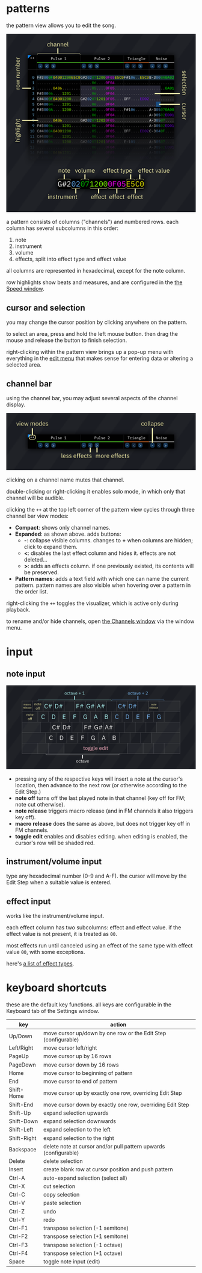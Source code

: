 # patterns

the pattern view allows you to edit the song.

![pattern view](pattern.png)

a pattern consists of columns ("channels") and numbered rows.
each column has several subcolumns in this order:

1. note
2. instrument
3. volume
4. effects, split into effect type and effect value

all columns are represented in hexadecimal, except for the note column.

row highlights show beats and measures, and are configured in the [the Speed window](../2-interface/song-info.md).



## cursor and selection

you may change the cursor position by clicking anywhere on the pattern.

to select an area, press and hold the left mouse button. then drag the mouse and release the button to finish selection.

right-clicking within the pattern view brings up a pop-up menu with everything in the [edit menu](../2-interface/menu-bar.md) that makes sense for entering data or altering a selected area.



## channel bar

using the channel bar, you may adjust several aspects of the channel display.

![channel bar](channelbar.png)

clicking on a channel name mutes that channel.

double-clicking or right-clicking it enables solo mode, in which only that channel will be audible.

clicking the `++` at the top left corner of the pattern view cycles through three channel bar view modes:
- **Compact**: shows only channel names.
- **Expanded**: as shown above. adds buttons:
  - **-**: collapse visible columns. changes to **+** when columns are hidden; click to expand them.
  - **<**: disables the last effect column and hides it. effects are not deleted...
  - **>**: adds an effects column. if one previously existed, its contents will be preserved.
- **Pattern names**: adds a text field with which one can name the current pattern. pattern names are also visible when hovering over a pattern in the order list.

right-clicking the `++` toggles the visualizer, which is active only during playback.

to rename and/or hide channels, open [the Channels window](../8-advanced/channels.md) via the window menu.


# input

## note input

![keyboard](keyboard.png)

- pressing any of the respective keys will insert a note at the cursor's location, then advance to the next row (or otherwise according to the Edit Step.)
- **note off** turns off the last played note in that channel (key off for FM; note cut otherwise).
- **note release** triggers macro release (and in FM channels it also triggers key off).
- **macro release** does the same as above, but does not trigger key off in FM channels.
- **toggle edit** enables and disables editing. when editing is enabled, the cursor's row will be shaded red.

## instrument/volume input

type any hexadecimal number (0-9 and A-F). the cursor will move by the Edit Step when a suitable value is entered.

## effect input

works like the instrument/volume input.

each effect column has two subcolumns: effect and effect value.
if the effect value is not present, it is treated as `00`.

most effects run until canceled using an effect of the same type with effect value `00`, with some exceptions.

here's [a list of effect types](effects.md).



# keyboard shortcuts

these are the default key functions. all keys are configurable in the Keyboard tab of the Settings window.

key         | action
------------|-----------------------------------------------------------------
Up/Down     | move cursor up/down by one row or the Edit Step (configurable)
Left/Right  | move cursor left/right
PageUp      | move cursor up by 16 rows
PageDown    | move cursor down by 16 rows
Home        | move cursor to beginning of pattern
End         | move cursor to end of pattern
Shift-Home  | move cursor up by exactly one row, overriding Edit Step
Shift-End   | move cursor down by exactly one row, overriding Edit Step
Shift-Up    | expand selection upwards
Shift-Down  | expand selection downwards
Shift-Left  | expand selection to the left
Shift-Right | expand selection to the right
Backspace   | delete note at cursor and/or pull pattern upwards (configurable)
Delete      | delete selection
Insert      | create blank row at cursor position and push pattern
Ctrl-A      | auto-expand selection (select all)
Ctrl-X      | cut selection
Ctrl-C      | copy selection
Ctrl-V      | paste selection
Ctrl-Z      | undo
Ctrl-Y      | redo
Ctrl-F1     | transpose selection (-1 semitone)
Ctrl-F2     | transpose selection (+1 semitone)
Ctrl-F3     | transpose selection (-1 octave)
Ctrl-F4     | transpose selection (+1 octave)
Space       | toggle note input (edit)

